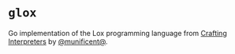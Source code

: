 # `glox`


Go implementation of the Lox programming language from [Crafting Interpreters](https://craftinginterpreters.com/) by [@munificent@](https://github.com/munificent).